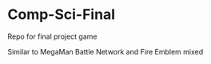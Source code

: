 # Comp-Sci-Final
Repo for final project game

Similar to MegaMan Battle Network and Fire Emblem mixed
